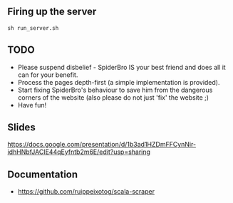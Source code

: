 ## Firing up the server

```
sh run_server.sh
```

## TODO

* Please suspend disbelief - SpiderBro IS your best friend and does all it can for your benefit. 
* Process the pages depth-first (a simple implementation is provided).
* Start fixing SpiderBro's behaviour to save him from the dangerous corners of the website (also please do not just 'fix' the website ;)
* Have fun!

## Slides
https://docs.google.com/presentation/d/1b3ad1HZDmFFCynNir-idhHNbfJACIE44qEyfntb2m6E/edit?usp=sharing

## Documentation
* https://github.com/ruippeixotog/scala-scraper